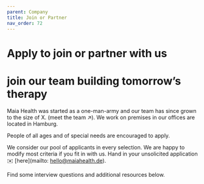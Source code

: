 ```yaml
---
parent: Company
title: Join or Partner
nav_order: 72
---
```

# Apply to join or partner with us

# join our team building tomorrow’s therapy
Maia Health was started as a one-man-army and our team has since grown to the size of X.
(meet the team ↗). We work on premises in our offices are located in Hamburg.

People of all ages and of special needs are encouraged to apply.

We consider our pool of applicants in every selection.
We are happy to modify most criteria if you fit in with us.
Hand in your unsolicited application ✉️ [here](mailto: hello@maiahealth.de).

Find some interview questions and additional resources below.


